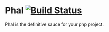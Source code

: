 Phal [![Build Status](https://travis-ci.org/aparraga/phal.png?branch=master)](https://travis-ci.org/aparraga/phal)
=====

Phal is the definitive sauce for your php project. 
